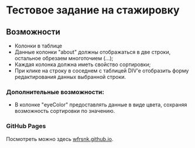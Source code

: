 # Тестовое задание на стажировку

## Возможности

- Колонки в таблице
- Данные колонки "about" должны отображаться в две строки, остальное обрезаем многоточием (...);
- Каждая колонка должна иметь свойство сортировки;
- При клике на строку в соседнем с таблицей DIV’е отобразить форму редактирования данных выбранной строки.

### Дополнительные возможности:

- В колонке "eyeColor" предоставлять данные в виде цвета, сохраняя возможность сортировки по значению.


### GitHub Pages

Посмотреть можно здесь [wfrsnk.github.io](https://wfrsnk.github.io/).
